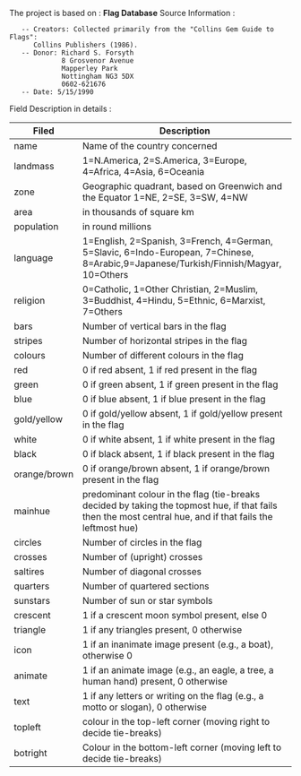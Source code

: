 The project is based on : **Flag Database**
Source Information : 
```
   -- Creators: Collected primarily from the "Collins Gem Guide to Flags":
      Collins Publishers (1986).
   -- Donor: Richard S. Forsyth 
             8 Grosvenor Avenue
             Mapperley Park
             Nottingham NG3 5DX
             0602-621676
   -- Date: 5/15/1990
```

Field Description in details : 

|Filed|Description|
|---|---|
|name|Name of the country concerned|
|landmass|1=N.America, 2=S.America, 3=Europe, 4=Africa, 4=Asia, 6=Oceania|
|zone|Geographic quadrant, based on Greenwich and the Equator 1=NE, 2=SE, 3=SW, 4=NW|
|area|in thousands of square km|
|population|in round millions|
|language|1=English, 2=Spanish, 3=French, 4=German, 5=Slavic, 6=Indo-European, 7=Chinese, 8=Arabic,9=Japanese/Turkish/Finnish/Magyar, 10=Others|
|religion|0=Catholic, 1=Other Christian, 2=Muslim, 3=Buddhist, 4=Hindu, 5=Ethnic, 6=Marxist, 7=Others|
|bars|Number of vertical bars in the flag|
|stripes|Number of horizontal stripes in the flag|
|colours|Number of different colours in the flag|
|red|0 if red absent, 1 if red present in the flag|
|green|0 if green absent, 1 if green present in the flag|
|blue|0 if blue absent, 1 if blue present in the flag|
|gold/yellow|0 if gold/yellow absent, 1 if gold/yellow present in the flag|
|white|0 if white absent, 1 if white present in the flag|
|black|0 if black absent, 1 if black present in the flag|
|orange/brown|0 if orange/brown absent, 1 if orange/brown present in the flag|
|mainhue|predominant colour in the flag (tie-breaks decided by taking the topmost hue, if that fails then the most central hue, and if that fails the leftmost hue)|
|circles|Number of circles in the flag|
|crosses|Number of (upright) crosses|
|saltires|Number of diagonal crosses|
|quarters|Number of quartered sections|
|sunstars|Number of sun or star symbols|
|crescent|1 if a crescent moon symbol present, else 0|
|triangle|1 if any triangles present, 0 otherwise|
|icon|1 if an inanimate image present (e.g., a boat), otherwise 0|
|animate|1 if an animate image (e.g., an eagle, a tree, a human hand) present, 0 otherwise|
|text|1 if any letters or writing on the flag (e.g., a motto or slogan), 0 otherwise|
|topleft|colour in the top-left corner (moving right to decide tie-breaks)|
|botright|Colour in the bottom-left corner (moving left to decide tie-breaks)|







